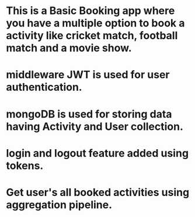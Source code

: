 # This is a Basic Booking app where you have a multiple option to book a activity like cricket match, football match and a movie show.

# middleware JWT is used for user authentication.
# mongoDB is used for storing data having Activity and User collection.
# login and logout feature added using tokens.
# Get user's all booked activities using aggregation pipeline. 

